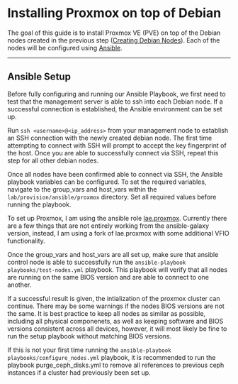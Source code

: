 # Installing Proxmox on top of Debian

The goal of this guide is to install Proxmox VE (PVE) on top of the Debian nodes created in the previous step ([Creating Debian Nodes](debian-setup.md)). Each of the nodes will be configured using [Ansible](https://www.ansible.com/).

---

## Ansible Setup

Before fully configuring and running our Ansible Playbook, we first need to test that the management server is able to ssh into each Debian node. If a successful connection is established, the Ansible environment can be set up.

Run `ssh <username>@<ip_address>` from your management node to establish an SSH connection with the newly created debian node. The first time attempting to connect with SSH will prompt to accept the key fingerprint of the host. Once you are able to successfully connect via SSH, repeat this step for all other debian nodes.

Once all nodes have been confirmed able to connect via SSH, the Ansible playbook variables can be configured. To set the required variables, navigate to the group_vars and host_vars within the `lab/provision/ansible/proxmox` directory. Set all required values before running the playbook.

To set up Proxmox, I am using the ansible role [lae.proxmox](https://github.com/lae/ansible-role-proxmox). Currently there are a few things that are not entirely working from the ansible-galaxy version, instead, I am using a fork of lae.proxmox with some additional VFIO functionality.

Once the group_vars and host_vars are all set up, make sure that ansible control node is able to successfully run the `ansible-playbook playbooks/test-nodes.yml` playbook. This playbook will verify that all nodes are running on the same BIOS version and are able to connect to one another.

If a successful result is given, the intialization of the proxmox cluster can continue. There may be some warnings if the nodes BIOS versions are not the same. It is best practice to keep all nodes as similar as possible, including all physical componenets, as well as keeping software and BIOS versions consistent across all devices, however, it will most likely be fine to run the setup playbook without matching BIOS versions.

If this is not your first time running the `ansible-playbook playbooks/configure_nodes.yml` playbook, it is recommended to run the playbook purge_ceph_disks.yml to remove all references to previous ceph instances if a cluster had previously been set up.
